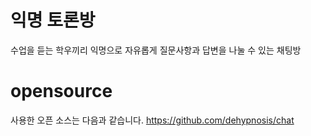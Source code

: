 # 익명 토론방
수업을 듣는 학우끼리 익명으로 자유롭게 질문사항과 답변을 나눌 수 있는 채팅방
# opensource
사용한 오픈 소스는 다음과 같습니다.
https://github.com/dehypnosis/chat

